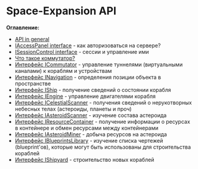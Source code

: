 # Space-Expansion API

**Оглавление:**
* [API in general](api/api-general.md)
* [IAccessPanel interface](api/IAccessPanel.md) - как авторизоваться на сервере?
* [ISessionControl interface](api/ISessionControl.md) - сессии и управление ими
* [Что такое коммутатор?](API.ru/commutator-general.md)
* [Интерфейс ICommutator](API.ru/ICommutator.md) - управление туннелями (виртуальными каналами) к кораблям и устройствам
* [Интерфейс INavigation](API.ru/INavigation.md) - определения позиции объекта в пространстве
* [Интерфейс IShip](API.ru/IShip.md) - получение сведений о состоянии корабля
* [Интерфейс IEngine](API.ru/IEngine.md) - управление двигателями корабля
* [Интерфейс ICelestialScanner](API.ru/ICelestialScanner.md) - получения сведений о нерукотворных небесных телах (астероиды, планеты и проч)
* [Интерфейс IAsteroidScanner](API.ru/IAsteroidScanner.md) - изучение состава астероида
* [Интерфейс IResourceContainer](API.ru/IResourceContainer.md) - получение информации о ресурсах в контейнере и обмен ресурсами между контейнерами
* [Интерфейс IAsteroidMiner](API.ru/IAsteroidMiner.md) - добыча ресурсов на астероида
* [Интерфейс IBlueprintsLibrary](API.ru/IBlueprintsLibrary.md) - изучение списка чертежей (blueprint'ов), которые могут быть использованы для строительства кораблей
* [Интерфейс IShipyard](API.ru/IShipyard.md) - строительство новых кораблей
